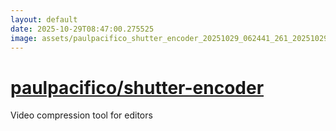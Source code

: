 ```yaml
---
layout: default
date: 2025-10-29T08:47:00.275525
image: assets/paulpacifico_shutter_encoder_20251029_062441_261_20251029_062520_44d532--20251029T074620144--cropped.png
---
```


# [paulpacifico/shutter-encoder](https://github.com/paulpacifico/shutter-encoder/)

Video compression tool for editors
